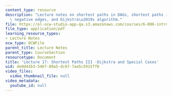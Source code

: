 ```yaml
---
content_type: resource
description: "Lecture notes on shortest paths in DAGs, shortest paths in graphs without\
  \ negative edges, and Dijkstra\u2019s algorithm."
file: https://ol-ocw-studio-app-qa.s3.amazonaws.com/courses/6-006-introduction-to-algorithms-spring-2008/de8d43b3546789a5dc677ae5c5915ff0_lec17.pdf
file_type: application/pdf
learning_resource_types:
- Lecture Notes
ocw_type: OCWFile
parent_title: Lecture Notes
parent_type: CourseSection
resourcetype: Document
title: 'Lecture 17: Shortest Paths III -Dijkstra and Special Cases'
uid: de8d43b3-5467-89a5-dc67-7ae5c5915ff0
video_files:
  video_thumbnail_file: null
video_metadata:
  youtube_id: null
---
```

